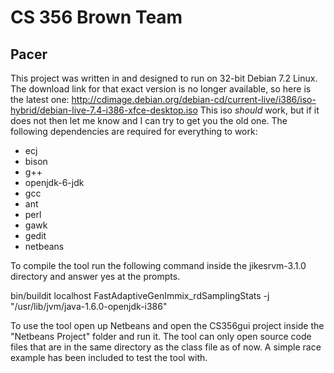 # CS 356 Brown Team
## Pacer

This project was written in and designed to run on 32-bit Debian 7.2 Linux.  The download link for that exact version is no longer available, so here is the latest one: http://cdimage.debian.org/debian-cd/current-live/i386/iso-hybrid/debian-live-7.4-i386-xfce-desktop.iso
This iso *should* work, but if it does not then let me know and I can try to get you the old one.  The following dependencies are required for everything to work:
- ecj
- bison
- g++
- openjdk-6-jdk
- gcc
- ant
- perl
- gawk
- gedit
- netbeans

To compile the tool run the following command inside the jikesrvm-3.1.0 directory and answer yes at the prompts.

bin/buildit localhost FastAdaptiveGenImmix_rdSamplingStats -j "/usr/lib/jvm/java-1.6.0-openjdk-i386"

To use the tool open up Netbeans and open the CS356gui project inside the "Netbeans Project" folder and run it.  The tool can only open source code files that are in the same directory as the class file as of now.  A simple race example has been included to test the tool with.